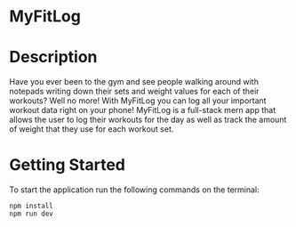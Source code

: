 # MyFitLog

# Description

Have you ever been to the gym and see people walking around with notepads writing down their sets and weight values for each of their workouts? Well no more! With MyFitLog you can log all your important workout data right on your phone! MyFitLog is a full-stack mern app that allows the user to log their workouts for the day as well as track the amount of weight that they use for each workout set. 

# Getting Started

To start the application run the following commands on the terminal:
```
npm install
npm run dev
```


